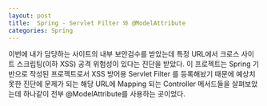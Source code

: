 ```yaml
---
layout: post
title:  Spring - Servlet Filter 와 @ModelAttribute
categories: Spring
---
```


이번에 내가 담당하는 사이트의 내부 보안검수를 받았는데 특정 URL에서 크로스 사이트 스크립팅(이하 XSS) 공격 위험성이 있다는 진단을 받았다. 이 프로젝트는 Spring 기반으로 작성된 프로젝트로서 XSS 방어용 Servlet Filter 를 등록해놨기 때문에 예상치 못한 진단에 문제가 되는 해당 URL에 Mapping 되는 Controller 메서드들을 살펴보았는데 하나같이 전부 @ModelAttribute를 사용하는 곳이었다.
